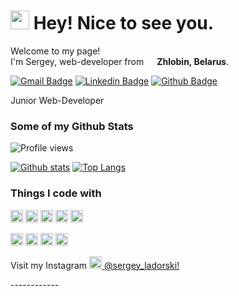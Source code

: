 <h1><img src="https://emojis.slackmojis.com/emojis/images/1531849430/4246/blob-sunglasses.gif?1531849430" width="30"/> Hey! Nice to see you.</h1>  

<p>Welcome to my page! </br> I'm Sergey, web-developer from <img src="https://cdn-icons.flaticon.com/png/512/5315/premium/5315671.png?token=exp=1642942184~hmac=570f68e30cd022324e8fce8ceeb4ca64" width="13"/> <b>Zhlobin, Belarus</b>.</p>

[![Gmail Badge](https://img.shields.io/badge/-sergeyladorski@gmail.com-c14438?style=flat&logo=Gmail&logoColor=white&link=mailto:sergeyladorski@gmail.com)](mailto:sergeyladorski@gmail.com) [![Linkedin Badge](https://img.shields.io/badge/-sergeyladorski-0072b1?style=flat&logo=Linkedin&logoColor=white&link=https://www.linkedin.com/in/sergeyladorski/)](https://www.linkedin.com/in/sergeyladorski/)
[![Github Badge](https://img.shields.io/badge/-sergeyladorski-grey?style=flat&logo=github&logoColor=white&link=https://github.com/sergeyladorski/)](https://www.github.com/sergeyladorski/) 


<p align='left'>Junior Web-Developer</p>  

### Some of my Github Stats  

<p align=left> <img src=https://komarev.com/ghpvc/?username=sergeyladorski alt='Profile views' /> </p>

[![Github stats](https://github-readme-stats.vercel.app/api?username=sergeyladorski&show_icons=true&include_all_commits=true)](https://github.com/sergeyladorski/github-readme-stats)
[![Top Langs](https://github-readme-stats.vercel.app/api/top-langs/?username=sergeyladorski&layout=compact)](https://github.com/sergeyladorski/github-readme-stats)


<h3>Things I code with</h3>
<p>
	<img alt="html5" src="https://github.com/get-icon/geticon/blob/master/icons/html-5.svg" width="20px" height="20px" />  
	<img alt="css3" src="https://github.com/get-icon/geticon/blob/master/icons/css-3.svg" width="20px" height="20px" />  
	<img alt="javascript" src="https://github.com/get-icon/geticon/blob/master/icons/javascript.svg" width="20px" height="20px" />  
	<img alt="React" src="https://github.com/get-icon/geticon/blob/master/icons/react.svg" width="20px" height="20px" />  
	<img alt="Visual Studio Code" src="https://github.com/get-icon/geticon/blob/master/icons/visual-studio-code.svg" width="20px" height="20px" />
</p>  

<p>
	<img alt="Figma" src="https://github.com/get-icon/geticon/blob/master/icons/figma.svg" width="20px" height="20px" /> 
	<img alt="git" src="https://github.com/get-icon/geticon/blob/master/icons/git.svg" width="20px" height="20px" />  
	<img alt="npm" src="https://github.com/get-icon/geticon/blob/master/icons/npm.svg" width="20px" height="20px" />  
	<img alt="Webpack" src="https://github.com/get-icon/geticon/blob/master/icons/webpack.svg" width="20px" height="20px" />  
</p>  


<p>Visit my Instagram <a href="https://www.instagram.com/sergey_ladorski/" target="_blank"><img src="https://upload.wikimedia.org/wikipedia/commons/thumb/e/e7/Instagram_logo_2016.svg/1024px-Instagram_logo_2016.svg.png" width="20"/> @sergey_ladorski!</a></p>
------------
